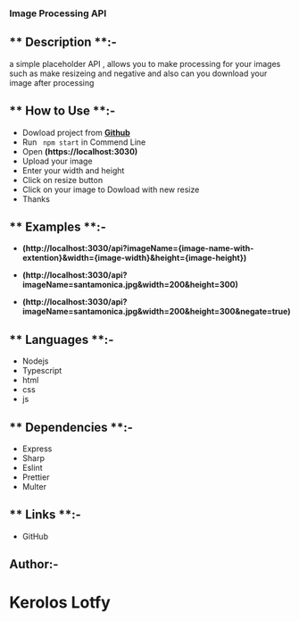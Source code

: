 ### Image Processing API 

## ** Description **:-
a simple placeholder API , allows you to make processing for your images such as
make resizeing and  negative and also can you download your image after processing


## ** How to Use **:-
- Dowload project from **[Github](https://github.com/KerolosLotfy/image-processing-api)** 
- Run ` npm start` in Commend Line
- Open **(https://localhost:3030)**
- Upload your image 
- Enter your width and height
- Click on resize button 
- Click on your image to Dowload with new resize
- Thanks


## ** Examples **:- 
- **(http://localhost:3030/api?imageName={image-name-with-extention}&width={image-width}&height={image-height})**

- **(http://localhost:3030/api?imageName=santamonica.jpg&width=200&height=300)**
- **(http://localhost:3030/api?imageName=santamonica.jpg&width=200&height=300&negate=true)**

## ** Languages **:- 
- Nodejs 
- Typescript
- html
- css 
- js 


## ** Dependencies **:-
- Express 
- Sharp
- Eslint
- Prettier 
- Multer

## ** Links **:-
 - GitHub

## **Author**:-
# Kerolos Lotfy

